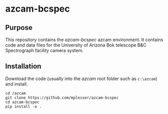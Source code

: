 # azcam-bcspec

## Purpose

This repository contains the *azcam-bcspec* azcam environment.  It contains code and data files for the University of Arizona Bok telescope B&C Spectrograph facility camera system.

## Installation

Download the code (usually into the *azcam* root folder such as `c:\azcam`) and install.

```shell
cd /azcam
git clone https://github.com/mplesser/azcam-bcspec
cd azcam-bcspec
pip install -e .
```
